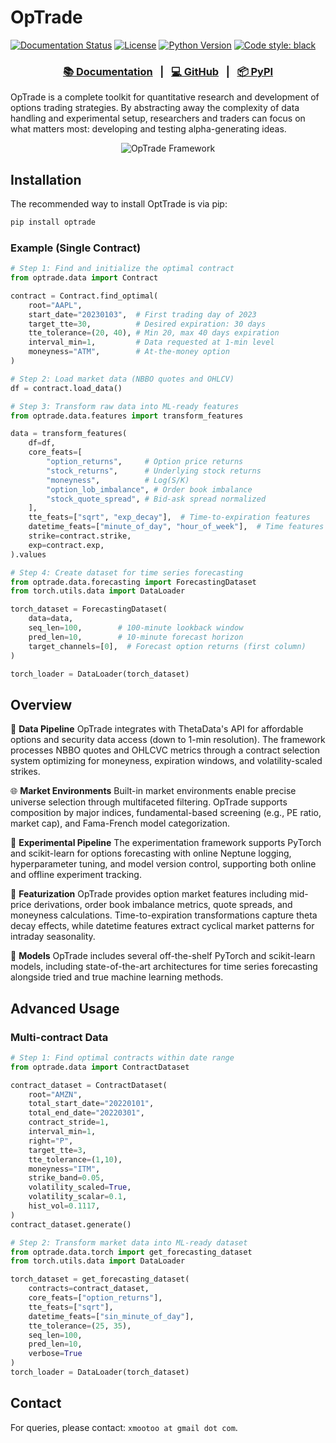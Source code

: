 # OpTrade

[![Documentation Status](https://readthedocs.org/projects/optrade/badge/?version=latest)](https://optrade.readthedocs.io/en/latest/?badge=latest)
[![License](https://img.shields.io/badge/License-MIT-green.svg)](LICENSE)
[![Python Version](https://img.shields.io/badge/python-3.10%20|%203.11%20|%203.12-blue.svg)](https://www.python.org)
[![Code style: black](https://img.shields.io/badge/code%20style-black-000000.svg)](https://github.com/psf/black)

<!-- 

<div align="left">
  <h3>
    
| [📚 Documentation](https://optrade.readthedocs.io/) | [💻 GitHub](https://github.com/yourusername/optrade) | [📦 PyPI](https://pypi.org/project/optrade/) |
|:---:|:---:|:---:|
    
  </h3>
</div> -->


<div align="center">
  <h3>
    <a href="https://optrade.readthedocs.io/">📚 Documentation</a> &nbsp;&nbsp;|&nbsp;&nbsp;
    <a href="https://github.com/yourusername/optrade">💻 GitHub</a> &nbsp;&nbsp;|&nbsp;&nbsp;
    <a href="https://pypi.org/project/optrade/">📦 PyPI</a>
  </h3>
</div>
OpTrade is a complete toolkit for quantitative research and development of options trading strategies. By abstracting away the complexity of data handling and experimental setup, researchers and traders can focus on what matters most: developing and testing alpha-generating ideas.


<p align="center">
 <picture>
   <source media="(prefers-color-scheme: dark)" srcset="optrade/assets/optrade_dark.png">
   <source media="(prefers-color-scheme: light)" srcset="optrade/assets/optrade_light.png">
   <img alt="OpTrade Framework" src="optrade/assets/optrade_light.png">
 </picture>
</p>

<!-- ## Overview

The framework focuses on two primary use cases:

1. **Alpha Generation**: Discovering and forecasting alpha term structures to analyze market dynamics across various options contracts
2. **Trading Strategy Development**: Translating these insights into actionable trading signals (planned for future implementation)
 -->

## Installation
The recommended way to install OptTrade is via pip:

```bash
pip install optrade
```


### Example (Single Contract)
```py
# Step 1: Find and initialize the optimal contract
from optrade.data import Contract

contract = Contract.find_optimal(
    root="AAPL",
    start_date="20230103",  # First trading day of 2023
    target_tte=30,          # Desired expiration: 30 days
    tte_tolerance=(20, 40), # Min 20, max 40 days expiration
    interval_min=1,         # Data requested at 1-min level
    moneyness="ATM",        # At-the-money option
)

# Step 2: Load market data (NBBO quotes and OHLCV)
df = contract.load_data()

# Step 3: Transform raw data into ML-ready features
from optrade.data.features import transform_features

data = transform_features(
    df=df,
    core_feats=[
        "option_returns",     # Option price returns
        "stock_returns",      # Underlying stock returns
        "moneyness",          # Log(S/K)
        "option_lob_imbalance", # Order book imbalance
        "stock_quote_spread", # Bid-ask spread normalized
    ],
    tte_feats=["sqrt", "exp_decay"],  # Time-to-expiration features
    datetime_feats=["minute_of_day", "hour_of_week"],  # Time features
    strike=contract.strike,
    exp=contract.exp,
).values

# Step 4: Create dataset for time series forecasting
from optrade.data.forecasting import ForecastingDataset
from torch.utils.data import DataLoader

torch_dataset = ForecastingDataset(
    data=data,
    seq_len=100,        # 100-minute lookback window
    pred_len=10,        # 10-minute forecast horizon
    target_channels=[0],  # Forecast option returns (first column)
)

torch_loader = DataLoader(torch_dataset)
```

## Overview

🔄 **Data Pipeline**
OpTrade integrates with ThetaData's API for affordable options and security data access (down to 1-min resolution). The framework processes NBBO quotes and OHLCVC metrics through a contract selection system optimizing for moneyness, expiration windows, and volatility-scaled strikes.

🌐 **Market Environments**
Built-in market environments enable precise universe selection through multifaceted filtering. OpTrade supports composition by major indices, fundamental-based screening (e.g., PE ratio, market cap), and Fama-French model categorization.

🧪 **Experimental Pipeline**
The experimentation framework supports PyTorch and scikit-learn for options forecasting with online Neptune logging, hyperparameter tuning, and model version control, supporting both online and offline experiment tracking.

🧮 **Featurization**
OpTrade provides option market features including mid-price derivations, order book imbalance metrics, quote spreads, and moneyness calculations. Time-to-expiration transformations capture theta decay effects, while datetime features extract cyclical market patterns for intraday seasonality.

🤖 **Models**
OpTrade includes several off-the-shelf PyTorch and scikit-learn models, including state-of-the-art architectures for time series forecasting alongside tried and true machine learning methods.

## Advanced Usage
### Multi-contract Data
```py
# Step 1: Find optimal contracts within date range
from optrade.data import ContractDataset

contract_dataset = ContractDataset(
    root="AMZN",
    total_start_date="20220101",
    total_end_date="20220301",
    contract_stride=1,
    interval_min=1,
    right="P",
    target_tte=3,
    tte_tolerance=(1,10),
    moneyness="ITM",
    strike_band=0.05,
    volatility_scaled=True,
    volatility_scalar=0.1,
    hist_vol=0.1117,
)
contract_dataset.generate()

# Step 2: Transform market data into ML-ready dataset
from optrade.data.torch import get_forecasting_dataset
from torch.utils.data import DataLoader

torch_dataset = get_forecasting_dataset(
    contracts=contract_dataset,
    core_feats=["option_returns"],
    tte_feats=["sqrt"],
    datetime_feats=["sin_minute_of_day"],
    tte_tolerance=(25, 35),
    seq_len=100,
    pred_len=10,
    verbose=True
)
torch_loader = DataLoader(torch_dataset)
```




<!--
## What is an Alpha Term Structure?

An alpha term structure represents how excess returns (alpha) are expected to evolve over different time horizons. It is defined as:

$$
\mathbf{r} = (r_1, r_2, \dots, r_H)^T
$$

Where:
- $r_t$ is the expected excess return of an option contract at time $t$
- The vector captures returns across multiple future time points

This structure helps traders:
- Determine optimal entry/exit points
- Develop time-specific trading strategies
- Manage risk (e.g., adjust positions)
- Select appropriate option expiration dates -->
<!--
## Documentation
This project includes extensive documentation that is essential for understanding the framework. Users are strongly encouraged to review these documents before usage. -->

<!-- | Document | Description |
|----------|-------------|
| [DATA.md](DATA.md) | Information on the comprehensive data pipeline |
| [FEATURES.md](FEATURES.md) | Details on the selection of important predictors for option forecasting | -->



<!-- ### Dependencies
- Python ≥ 3.11
- Additional dependencies listed in `requirements.txt` -->
<!--
### Using conda (recommended)
```bash
# Create and activate conda environment
conda create -n venv python=3.11
conda activate venv

# Install requirements
cd <project_root_directory> # Go to project root directory
pip install -r requirements.txt
pip install -e .
```

### Using pip
```bash
# Create and activate virtual environment
python -m venv venv
source venv/bin/activate  # On Windows: venv\Scripts\activate

# Install requirements
cd <project_root_directory> # Go to project root directory
pip install -r requirements.txt
pip install -e .
``` -->


## Contact
For queries, please contact: `xmootoo at gmail dot com`.
